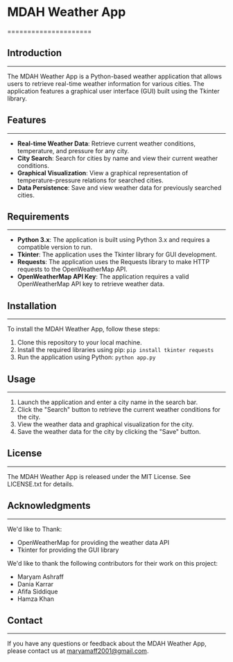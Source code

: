 # MDAH Weather App
=====================

## Introduction
---------------

The MDAH Weather App is a Python-based weather application that allows users to retrieve real-time weather information for various cities. The application features a graphical user interface (GUI) built using the Tkinter library.

## Features
------------

* **Real-time Weather Data**: Retrieve current weather conditions, temperature, and pressure for any city.
* **City Search**: Search for cities by name and view their current weather conditions.
* **Graphical Visualization**: View a graphical representation of temperature-pressure relations for searched cities.
* **Data Persistence**: Save and view weather data for previously searched cities.

## Requirements
------------

* **Python 3.x**: The application is built using Python 3.x and requires a compatible version to run.
* **Tkinter**: The application uses the Tkinter library for GUI development.
* **Requests**: The application uses the Requests library to make HTTP requests to the OpenWeatherMap API.
* **OpenWeatherMap API Key**: The application requires a valid OpenWeatherMap API key to retrieve weather data.

## Installation
------------

To install the MDAH Weather App, follow these steps:

1. Clone this repository to your local machine.
2. Install the required libraries using pip: `pip install tkinter requests`
3. Run the application using Python: `python app.py`

## Usage
-----

1. Launch the application and enter a city name in the search bar.
2. Click the "Search" button to retrieve the current weather conditions for the city.
3. View the weather data and graphical visualization for the city.
4. Save the weather data for the city by clicking the "Save" button.

## License
---------

The MDAH Weather App is released under the MIT License. See LICENSE.txt for details.

## Acknowledgments
------------------
We'd like to Thank:

  * OpenWeatherMap for providing the weather data API
  * Tkinter for providing the GUI library
    
We'd like to thank the following contributors for their work on this project:

* Maryam Ashraff
* Dania Karrar
* Afifa Siddique
* Hamza Khan

## Contact
----------

If you have any questions or feedback about the MDAH Weather App, please contact us at maryamaff2001@gmail.com.
